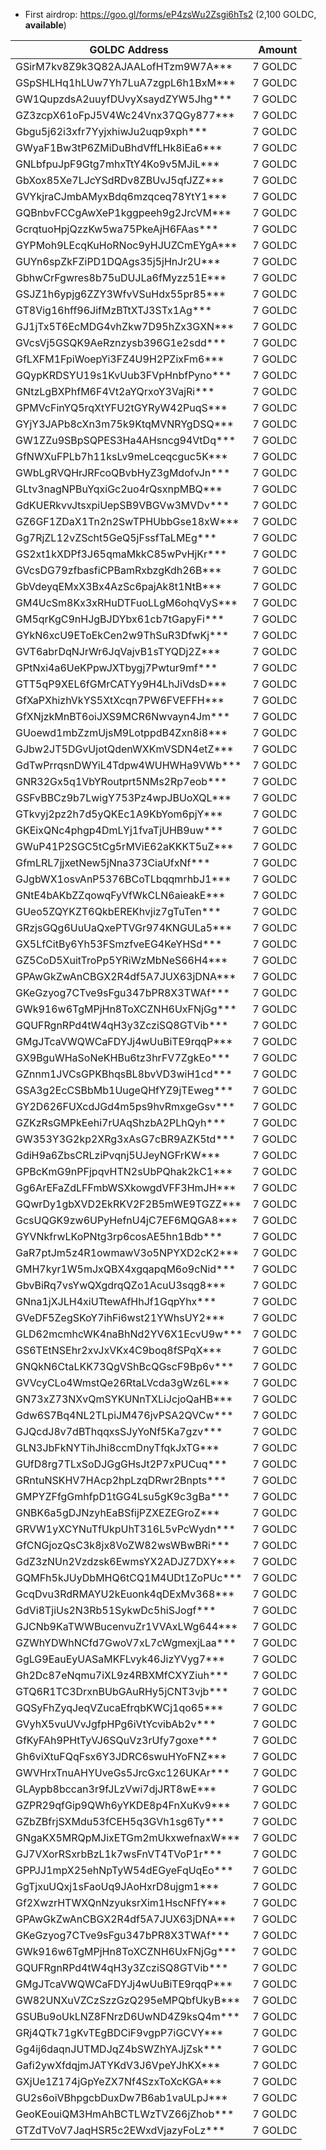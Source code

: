 - First airdrop: https://goo.gl/forms/eP4zsWu2Zsgi6hTs2 (2,100 GOLDC, **available**)
	
| GOLDC Address                      | Amount   |
| ---------------------------------- | --------:|
| GSirM7kv8Z9k3Q82AJAALofHTzm9W7A*** | 7 GOLDC  |
| GSpSHLHq1hLUw7Yh7LuA7zgpL6h1BxM*** | 7 GOLDC  |
| GW1QupzdsA2uuyfDUvyXsaydZYW5Jhg*** | 7 GOLDC  |
| GZ3zcpX61oFpJ5V4Wc24Vnx37QGy877*** | 7 GOLDC  |
| Gbgu5j62i3xfr7YyjxhiwJu2uqp9xph*** | 7 GOLDC  |
| GWyaF1Bw3tP6ZMiDuBhdVffLHk8iEa6*** | 7 GOLDC  |
| GNLbfpuJpF9Gtg7mhxTtY4Ko9v5MJiL*** | 7 GOLDC  |
| GbXox85Xe7LJcYSdRDv8ZBUvJ5qfJZZ*** | 7 GOLDC  |
| GVYkjraCJmbAMyxBdq6mzqceq78YtY1*** | 7 GOLDC  |
| GQBnbvFCCgAwXeP1kggpeeh9g2JrcVM*** | 7 GOLDC  |
| GcrqtuoHpjQzzKw5wa75PkeAjH6FAas*** | 7 GOLDC  |
| GYPMoh9LEcqKuHoRNoc9yHJUZCmEYgA*** | 7 GOLDC  |
| GUYn6spZkFZiPD1DQAgs35j5jHnJr2U*** | 7 GOLDC  |
| GbhwCrFgwres8b75uDUJLa6fMyzz51E*** | 7 GOLDC  |
| GSJZ1h6ypjg6ZZY3WfvVSuHdx55pr85*** | 7 GOLDC  |
| GT8Vig16hff96JifMzBTtXTJ3STx1Ag*** | 7 GOLDC  |
| GJ1jTx5T6EcMDG4vhZkw7D95hZx3GXN*** | 7 GOLDC  |
| GVcsVj5GSQK9AeRznzysb396G1e2sdd*** | 7 GOLDC  |
| GfLXFM1FpiWoepYi3FZ4U9H2PZixFm6*** | 7 GOLDC  |
| GQypKRDSYU19s1KvUub3FVpHnbfPyno*** | 7 GOLDC  |
| GNtzLgBXPhfM6F4Vt2aYQrxoY3VajRi*** | 7 GOLDC  |
| GPMVcFinYQ5rqXtYFU2tGYRyW42PuqS*** | 7 GOLDC  |
| GYjY3JAPb8cXn3m75k9KtqMVNRYgDSQ*** | 7 GOLDC  |
| GW1ZZu9SBpSQPES3Ha4AHsncg94VtDq*** | 7 GOLDC  |
| GfNWXuFPLb7h11ksLv9meLceqcguc5K*** | 7 GOLDC  |
| GWbLgRVQHrJRFcoQBvbHyZ3gMdofvJn*** | 7 GOLDC  |
| GLtv3nagNPBuYqxiGc2uo4rQsxnpMBQ*** | 7 GOLDC  |
| GdKUERkvvJtsxpiUepSB9VBGVw3MVDv*** | 7 GOLDC  |
| GZ6GF1ZDaX1Tn2n2SwTPHUbbGse18xW*** | 7 GOLDC  |
| Gg7RjZL12vZScht5GeQ5jFssfTaLMEg*** | 7 GOLDC  |
| GS2xt1kXDPf3J65qmaMkkC85wPvHjKr*** | 7 GOLDC  |
| GVcsDG79zfbasfiCPBamRxbzgKdh26B*** | 7 GOLDC  |
| GbVdeyqEMxX3Bx4AzSc6pajAk8t1NtB*** | 7 GOLDC  |
| GM4UcSm8Kx3xRHuDTFuoLLgM6ohqVyS*** | 7 GOLDC  |
| GM5qrKgC9nHJgBJDYbx61cb7tGapyFi*** | 7 GOLDC  |
| GYkN6xcU9EToEkCen2w9ThSuR3DfwKj*** | 7 GOLDC  |
| GVT6abrDqNJrWr6JqVajvB1sTYQDj2Z*** | 7 GOLDC  |
| GPtNxi4a6UeKPpwJXTbygj7Pwtur9mf*** | 7 GOLDC  |
| GTT5qP9XEL6fGMrCATYy9H4LhJiVdsD*** | 7 GOLDC  |
| GfXaPXhizhVkYS5XtXcqn7PW6FVEFFH*** | 7 GOLDC  |
| GfXNjzkMnBT6oiJXS9MCR6Nwvayn4Jm*** | 7 GOLDC  |
| GUoewd1mbZzmUjsM9LotppdB4Zxn8i8*** | 7 GOLDC  |
| GJbw2JT5DGvUjotQdenWXKmVSDN4etZ*** | 7 GOLDC  |
| GdTwPrrqsnDWYiL4Tdpw4WUHWHa9VWb*** | 7 GOLDC  |
| GNR32Gx5q1VbYRoutprt5NMs2Rp7eob*** | 7 GOLDC  |
| GSFvBBCz9b7LwigY753Pz4wpJBUoXQL*** | 7 GOLDC  |
| GTkvyj2pz2h7d5yQKEc1A9KbYom6pjY*** | 7 GOLDC  |
| GKEixQNc4phgp4DmLYj1fvaTjUHB9uw*** | 7 GOLDC  |
| GWuP41P2SGC5tCg5rMViE62aKKKT5uZ*** | 7 GOLDC  |
| GfmLRL7jjxetNew5jNna373CiaUfxNf*** | 7 GOLDC  |
| GJgbWX1osvAnP5376BCoTLbqqmrhbJ1*** | 7 GOLDC  |
| GNtE4bAKbZZqowqFyVfWkCLN6aieakE*** | 7 GOLDC  |
| GUeo5ZQYKZT6QkbEREKhvjiz7gTuTen*** | 7 GOLDC  |
| GRzjsGQg6UuUaQxePTVGr974KNGULa5*** | 7 GOLDC  |
| GX5LfCitBy6Yh53FSmzfveEG4KeYHSd*** | 7 GOLDC  |
| GZ5CoD5XuitTroPp5YRiWzMbNeS66H4*** | 7 GOLDC  |
| GPAwGkZwAnCBGX2R4df5A7JUX63jDNA*** | 7 GOLDC  |
| GKeGzyog7CTve9sFgu347bPR8X3TWAf*** | 7 GOLDC  |
| GWk916w6TgMPjHn8ToXCZNH6UxFNjGg*** | 7 GOLDC  |
| GQUFRgnRPd4tW4qH3y3ZcziSQ8GTVib*** | 7 GOLDC  |
| GMgJTcaVWQWCaFDYJj4wUuBiTE9rqqP*** | 7 GOLDC  |
| GX9BguWHaSoNeKHBu6tz3hrFV7ZgkEo*** | 7 GOLDC  |
| GZnnm1JVCsGPKBhqsBL8bvVD3wiH1cd*** | 7 GOLDC  |
| GSA3g2EcCSBbMb1UugeQHfYZ9jTEweg*** | 7 GOLDC  |
| GY2D626FUXcdJGd4m5ps9hvRmxgeGsv*** | 7 GOLDC  |
| GZKzRsGMPkEehi7rUAqShzbA2PLhQyh*** | 7 GOLDC  |
| GW353Y3G2kp2XRg3xAsG7cBR9AZK5td*** | 7 GOLDC  |
| GdiH9a6ZbsCRLziPvqnj5UJeyNGFrKW*** | 7 GOLDC  |
| GPBcKmG9nPFjpqvHTN2sUbPQhak2kC1*** | 7 GOLDC  |
| Gg6ArEFaZdLFFmbWSXkowgdVFF3HmJH*** | 7 GOLDC  |
| GQwrDy1gbXVD2EkRKV2F2B5mWE9TGZZ*** | 7 GOLDC  |
| GcsUQGK9zw6UPyHefnU4jC7EF6MQGA8*** | 7 GOLDC  |
| GYVNkfrwLKoPNtg3rp6cosAE5hn1Bdb*** | 7 GOLDC  |
| GaR7ptJm5z4R1owmawV3o5NPYXD2cK2*** | 7 GOLDC  |
| GMH7kyr1W5mJxQBX4xgqapqM6o9cNid*** | 7 GOLDC  |
| GbvBiRq7vsYwQXgdrqQZo1AcuU3sqg8*** | 7 GOLDC  |
| GNna1jXJLH4xiUTtewAfHhJf1GqpYhx*** | 7 GOLDC  |
| GVeDF5ZegSKoY7ihFi6wst21YWhsUY2*** | 7 GOLDC  |
| GLD62mcmhcWK4naBhNd2YV6X1EcvU9w*** | 7 GOLDC  |
| GS6TEtNSEhr2xvJxVKx4C9boq8fSPqX*** | 7 GOLDC  |
| GNQkN6CtaLKK73QgVShBcQGscF9Bp6v*** | 7 GOLDC  |
| GVVcyCLo4WmstQe26RtaLVcda3gWz6L*** | 7 GOLDC  |
| GN73xZ73NXvQmSYKUNnTXLiJcjoQaHB*** | 7 GOLDC  |
| Gdw6S7Bq4NL2TLpiJM476jvPSA2QVCw*** | 7 GOLDC  |
| GJQcdJ8v7dBThqqxsSJyYoNf5Ka7gzv*** | 7 GOLDC  |
| GLN3JbFkNYTihJhi8ccmDnyTfqkJxTG*** | 7 GOLDC  |
| GUfD8rg7TLxSoDJGgGHsJt2P7xPUCuq*** | 7 GOLDC  |
| GRntuNSKHV7HAcp2hpLzqDRwr2Bnpts*** | 7 GOLDC  |
| GMPYZFfgGmhfpD1tGG4Lsu5gK9c3gBa*** | 7 GOLDC  |
| GNBK6a5gDJNzyhEaBSfijPZXEZEGroZ*** | 7 GOLDC  |
| GRVW1yXCYNuTfUkpUhT316L5vPcWydn*** | 7 GOLDC  |
| GfCNGjozQsC3k8jx8VoZW82wsWBwBRi*** | 7 GOLDC  |
| GdZ3zNUn2Vzdzsk6EwmsYX2ADJZ7DXY*** | 7 GOLDC  |
| GQMFh5kJUyDbMHQ6tCQ1M4UDt1ZoPUc*** | 7 GOLDC  |
| GcqDvu3RdRMAYU2kEuonk4qDExMv368*** | 7 GOLDC  |
| GdVi8TjiUs2N3Rb51SykwDc5hiSJogf*** | 7 GOLDC  |
| GJCNb9KaTWWBucenvuZr1VVAxLWg644*** | 7 GOLDC  |
| GZWhYDWhNCfd7GwoV7xL7cWgmexjLaa*** | 7 GOLDC  |
| GgLG9EauEyUASaMKFLvyk46JizYVyg7*** | 7 GOLDC  |
| Gh2Dc87eNqmu7iXL9z4RBXMfCXYZiuh*** | 7 GOLDC  |
| GTQ6R1TC3DrxnBUbGAuRHy5jCNT3vjb*** | 7 GOLDC  |
| GQSyFhZyqJeqVZucaEfrqbKWCj1qo65*** | 7 GOLDC  |
| GVyhX5vuUVvJgfpHPg6iVtYcvibAb2v*** | 7 GOLDC  |
| GfKyFAh9PHtTyVJ6SQuVz3rUfy7goxe*** | 7 GOLDC  |
| Gh6viXtuFQqFsx6Y3JDRC6swuHYoFNZ*** | 7 GOLDC  |
| GWVHrxTnuAHYUveGs5JrcGxc126UKAr*** | 7 GOLDC  |
| GLAypb8bccan3r9fJLzVwi7djJRT8wE*** | 7 GOLDC  |
| GZPR29qfGip9QWh6yYKDE8p4FnXuKv9*** | 7 GOLDC  |
| GZbZBfrjSXMdu53fCEH5q3GVh1sg6Ty*** | 7 GOLDC  |
| GNgaKX5MRQpMJixETGm2mUkxwefnaxW*** | 7 GOLDC  |
| GJ7VXorRSxrbBzL1k7wsFnVT4TVoP1r*** | 7 GOLDC  |
| GPPJJ1mpX25ehNpTyW54dEGyeFqUqEo*** | 7 GOLDC  |
| GgTjxuUQxj1sFaoUq9JAoHxrD8ujgm1*** | 7 GOLDC  |
| Gf2XwzrHTWXQnNzyuksrXim1HscNFfY*** | 7 GOLDC  |
| GPAwGkZwAnCBGX2R4df5A7JUX63jDNA*** | 7 GOLDC  |
| GKeGzyog7CTve9sFgu347bPR8X3TWAf*** | 7 GOLDC  |
| GWk916w6TgMPjHn8ToXCZNH6UxFNjGg*** | 7 GOLDC  |
| GQUFRgnRPd4tW4qH3y3ZcziSQ8GTVib*** | 7 GOLDC  |
| GMgJTcaVWQWCaFDYJj4wUuBiTE9rqqP*** | 7 GOLDC  |
| GW82UNXuVZCzSzzGzQ295eMPQbfUkyB*** | 7 GOLDC  |
| GSUBu9oUkLNZ8FNrzD6UwND4Z9ksQ4m*** | 7 GOLDC  |
| GRj4QTk71gKvTEgBDCiF9vgpP7iGCVY*** | 7 GOLDC  |
| Gg4ij6daqnJUTMDJqZ4bSWZhYAJjZsk*** | 7 GOLDC  |
| Gafi2ywXfdqjmJATYKdV3J6VpeYJhKX*** | 7 GOLDC  |
| GXjUe1Z174jGpYeZX7Nf4SzxToXcKGA*** | 7 GOLDC  |
| GU2s6oiVBhpgcbDuxDw7B6ab1vaULpJ*** | 7 GOLDC  |
| GeoKEouiQM3HmAhBCTLWzTVZ66jZhob*** | 7 GOLDC  |
| GTZdTVoV7JaqHSR5c2EWxdVjazyFoLz*** | 7 GOLDC  |